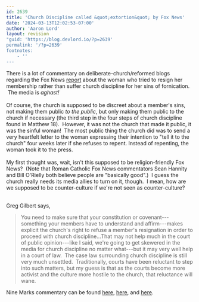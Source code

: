 ```yaml
---
id: 2639
title: 'Church Discipline called &quot;extortion&quot; by Fox News'
date: '2024-03-13T12:02:53-07:00'
author: 'Aaron Lord'
layout: revision
"guid: 'https://blog.devlord.io/?p=2639'
permalink: '/?p=2639'
footnotes:
    - ''
---
```


<div>There is a lot of commentary on deliberate-church/reformed blogs regarding the Fox News <a href="http://www.foxnews.com/story/0,2933,469928,00.html">report</a> about the woman who tried to resign her membership rather than suffer church discipline for her sins of fornication.  The media is <span class="Apple-style-span" style="font-style:italic;">aghast!</span></div>

<div><br /></div>

<div><span class="Apple-style-span" style="font-style:italic;"><span class="Apple-style-span" style="font-style:normal;">Of course, the church is supposed to be discreet about a member's sins, not making them public </span>to the public<span class="Apple-style-span" style="font-style:normal;">, but only making them public to the church if necessary (the third step in the four steps of church discipline found in Matthew 18).  However, it was not the church that made it public, it was the sinful woman!  The most public thing the church did was to send a very heartfelt letter to the woman expressing their intention to "tell it to the church" four weeks later if she refuses to repent. Instead of repenting, the woman took it to the press.</span></span></div>

<div><br /></div>

<div>My first thought was, wait, isn't this supposed to be religion-friendly Fox News?  (Note that Roman Catholic Fox News commentators Sean Hannity and Bill O'Rielly both believe people are "basically good".)  I guess the church really needs its media allies to turn on it, though.  I mean, how are we supposed to be counter-culture if we're not seen as counter-culture?</div>

<div><br /></div>

Greg Gilbert says,

<blockquote><div>You need to make sure that your constitution or covenant---something your members have to understand and affirm---makes explicit the church's right to refuse a member's resignation in order to proceed with church discipline...That may not help much in the court of public opinion---like I said, we're going to get skewered in the media for church discipline no matter what---but it may very well help in a court of law.  The case law surrounding church discipline is still very much unsettled.  Traditionally, courts have been reluctant to step into such matters, but my guess is that as the courts become more activist and the culture more hostile to the church, that reluctance will wane.</div></blockquote>

Nine Marks commentary can be found <a href="http://blog.9marks.org/2008/12/church-discipli.html">here</a>, <a href="http://blog.9marks.org/2008/12/outrage--church.html">here</a>, and <a href="http://blog.9marks.org/2008/12/update-church-e.html">here</a>.

<div class="blogger-post-footer"></div>